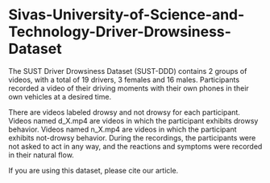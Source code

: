 # Sivas-University-of-Science-and-Technology-Driver-Drowsiness-Dataset

The SUST Driver Drowsiness Dataset (SUST-DDD) contains 2 groups of videos, with a total of 19 drivers, 3 females and 16 males.
Participants recorded a video of their driving moments with their own phones in their own vehicles at a desired time.

There are videos labeled drowsy and not drowsy for each participant. Videos named d_X.mp4 are videos in which the participant exhibits drowsy behavior. Videos named n_X.mp4 are videos in which the participant exhibits not-drowsy behavior. During the recordings, the participants were not asked to act in any way, and the reactions and symptoms were recorded in their natural flow.

If you are using this dataset, please cite our article.
